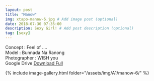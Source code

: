 ```yaml
---
layout: post
title: "Manow"
img: xtapo-manow-6.jpg # Add image post (optional)
date: 2018-07-30 07:35:00
description: Sexy Girl! # Add post description (optional)
tag: [sexy]
---
```

Concept : Feel of ….  
Model : Bunnada Na Ranong  
Photographer : WISH you  
Google Drive [Download Full](http://gestyy.com/e0HDsF)        

{% include image-gallery.html folder="/assets/img/A1/manow-6/" %}
